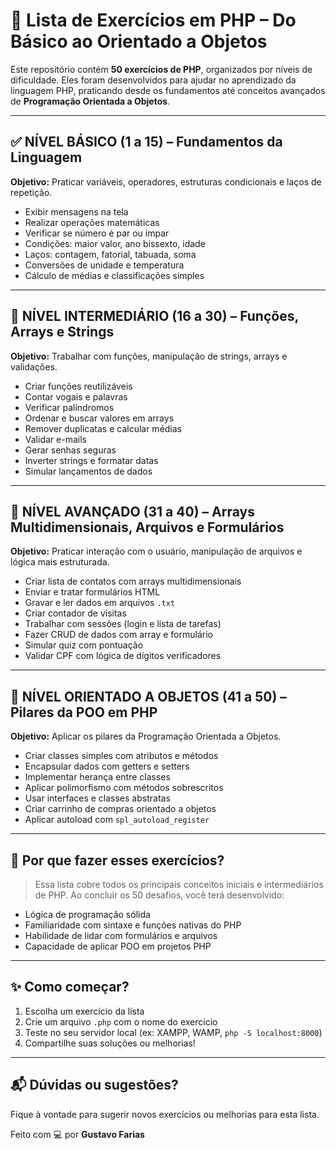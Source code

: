 # 🐘 Lista de Exercícios em PHP – Do Básico ao Orientado a Objetos

Este repositório contém **50 exercícios de PHP**, organizados por níveis de dificuldade. Eles foram desenvolvidos para ajudar no aprendizado da linguagem PHP, praticando desde os fundamentos até conceitos avançados de **Programação Orientada a Objetos**.

---

## ✅ NÍVEL BÁSICO (1 a 15) – Fundamentos da Linguagem

**Objetivo:** Praticar variáveis, operadores, estruturas condicionais e laços de repetição.

- Exibir mensagens na tela
- Realizar operações matemáticas
- Verificar se número é par ou ímpar
- Condições: maior valor, ano bissexto, idade
- Laços: contagem, fatorial, tabuada, soma
- Conversões de unidade e temperatura
- Cálculo de médias e classificações simples

---

## 🧠 NÍVEL INTERMEDIÁRIO (16 a 30) – Funções, Arrays e Strings

**Objetivo:** Trabalhar com funções, manipulação de strings, arrays e validações.

- Criar funções reutilizáveis
- Contar vogais e palavras
- Verificar palíndromos
- Ordenar e buscar valores em arrays
- Remover duplicatas e calcular médias
- Validar e-mails
- Gerar senhas seguras
- Inverter strings e formatar datas
- Simular lançamentos de dados

---

## 🚀 NÍVEL AVANÇADO (31 a 40) – Arrays Multidimensionais, Arquivos e Formulários

**Objetivo:** Praticar interação com o usuário, manipulação de arquivos e lógica mais estruturada.

- Criar lista de contatos com arrays multidimensionais
- Enviar e tratar formulários HTML
- Gravar e ler dados em arquivos `.txt`
- Criar contador de visitas
- Trabalhar com sessões (login e lista de tarefas)
- Fazer CRUD de dados com array e formulário
- Simular quiz com pontuação
- Validar CPF com lógica de dígitos verificadores

---

## 🧱 NÍVEL ORIENTADO A OBJETOS (41 a 50) – Pilares da POO em PHP

**Objetivo:** Aplicar os pilares da Programação Orientada a Objetos.

- Criar classes simples com atributos e métodos
- Encapsular dados com getters e setters
- Implementar herança entre classes
- Aplicar polimorfismo com métodos sobrescritos
- Usar interfaces e classes abstratas
- Criar carrinho de compras orientado a objetos
- Aplicar autoload com `spl_autoload_register`

---

## 🧠 Por que fazer esses exercícios?

> Essa lista cobre todos os principais conceitos iniciais e intermediários de PHP. Ao concluir os 50 desafios, você terá desenvolvido:
- Lógica de programação sólida
- Familiaridade com sintaxe e funções nativas do PHP
- Habilidade de lidar com formulários e arquivos
- Capacidade de aplicar POO em projetos PHP

---

## ✨ Como começar?

1. Escolha um exercício da lista
2. Crie um arquivo `.php` com o nome do exercício
3. Teste no seu servidor local (ex: XAMPP, WAMP, `php -S localhost:8000`)
4. Compartilhe suas soluções ou melhorias!

---

## 📬 Dúvidas ou sugestões?

Fique à vontade para sugerir novos exercícios ou melhorias para esta lista.

Feito com 💻 por **Gustavo Farias**

